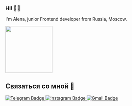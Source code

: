 ### Hi! 👋🏻

I'm Alena, junior Frontend developer from Russia, Moscow.

<div id="header">
  <img src="https://media.giphy.com/media/v1.Y2lkPTc5MGI3NjExMzA4YjZwY3U5eDhnNmFqNWcya3V5MTVoNWVxaXJ1a2p2OWFsemlkbCZlcD12MV9naWZzX3NlYXJjaCZjdD1n/3oKIPnAiaMCws8nOsE/giphy.gif"   width="150"/>
</div>

## Связаться со мной 📲

<div id="badges">
  <a href="t.me/alvorobyova">
    <img src="https://img.shields.io/badge/Telegram-lighskyblue?style=for-the-badge&logo=telegram&logoColor=#00BFFF" alt="Telegram Badge"/>
  </a>
  <a href="instagram.com/al.vorobyova">
    <img src="https://img.shields.io/badge/Instagram-plum?style=for-the-badge&logo=instagram&logoColor=white" alt="Instagram Badge"/>
  </a>
  <a href="mailto:alena.vorobyevaa@gmail.com">
    <img src="https://img.shields.io/badge/Gmail-salmon?style=for-the-badge&logo=gmail&logoColor=white" alt="Gmail Badge"/>
  </a>
</div>
